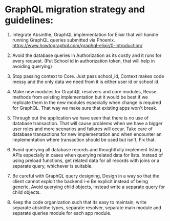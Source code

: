 # GraphQL migration strategy and guidelines:


1. Integrate Absinthe, GraphQL implementation for Elixir that will handle running GraphQL queries submitted via Phoenix. https://www.howtographql.com/graphql-elixir/0-introduction/

2. Avoid the database queries in Authorization as its costly and it runs for every request. (Put School id in authorization token, that will help in avoiding querying)

3. Stop passing context to Core. Just pass school_id, Context makes code messy and the only data we need from it is either user id or school id.

4. Make new modules for GraphQL resolvers and core modules, Reuse methods from existing implementation but it would be best if we replicate them in the new modules especially when change is required for GraphQL. That way we make sure that existing apps won't break.

5. Through out the application we have seen that there is no use of database transaction. That will cause problems when we have a bigger user roles and more scenarios and failures will occur. Take care of database transactions for new implementation and when encounter an implementation where transaction should be used but isn't, Fix that.

6. Avoid querying all database records and thoughtfully implement listing APIs especially in cases when querying related data for lists. Instead of using preload functions, get related data for all records with joins or a separate query, whichever is suitable.

7. Be careful with GraphQL query designing, Design in a way so that the client cannot exploit the backend i-e Be explicit instead of being generic, Avoid querying child objects, instead write a separate query for child objects.

8. Keep the code organization such that its easy to maintain, write separate absinthe types, separate resolver, separate main module and separate queries module for each app module.
